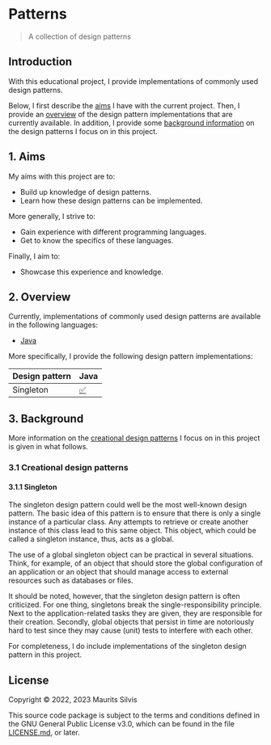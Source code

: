# Patterns

> A collection of design patterns

## Introduction

With this educational project, I provide implementations of commonly used design patterns.

Below, I first describe the [aims](#1-aims) I have with the current project.
Then, I provide an [overview](#2-overview) of the design pattern implementations that are currently available.
In addition, I provide some [background information](#3-background) on the design patterns I focus on in this project.

## 1. Aims

My aims with this project are to:

- Build up knowledge of design patterns.
- Learn how these design patterns can be implemented.

More generally, I strive to:

- Gain experience with different programming languages.
- Get to know the specifics of these languages.

Finally, I aim to:

- Showcase this experience and knowledge.

## 2. Overview

Currently, implementations of commonly used design patterns are available in the following languages:

- [Java](java)

More specifically, I provide the following design pattern implementations:

| Design pattern | Java                                                             |
|----------------|------------------------------------------------------------------|
| Singleton      | [✅](java/src/main/java/nl/mauritssilvis/patterns/java/singleton) |

## 3. Background

More information on the [creational design patterns](#31-creational-design-patterns) I focus on in this project is given in what follows.

### 3.1 Creational design patterns

#### 3.1.1 Singleton

The singleton design pattern could well be the most well-known design pattern.
The basic idea of this pattern is to ensure that there is only a single instance of a particular class.
Any attempts to retrieve or create another instance of this class lead to this same object.
This object, which could be called a singleton instance, thus, acts as a global.

The use of a global singleton object can be practical in several situations.
Think, for example, of an object that should store the global configuration of an application or an object that should manage access to external resources such as databases or files.

It should be noted, however, that the singleton design pattern is often criticized.
For one thing, singletons break the single-responsibility principle.
Next to the application-related tasks they are given, they are responsible for their creation.
Secondly, global objects that persist in time are notoriously hard to test since they may cause (unit) tests to interfere with each other.

For completeness, I do include implementations of the singleton design pattern in this project.

## License

Copyright © 2022, 2023 Maurits Silvis

This source code package is subject to the terms and conditions defined in the GNU General Public License v3.0, which can be found in the file [LICENSE.md](LICENSE.md), or later.
